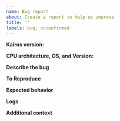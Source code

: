 ```yaml
---
name: Bug report
about: Create a report to help us improve
title: ''
labels: bug, unconfirmed
---
```


<!-- Thanks for helping us to improve kairos! We welcome all bug reports. Please fill out each area of the template so we can better help you. Comments like this will be hidden when you post but you can delete them if you wish. -->

**Kairos version:**
<!-- Provide the output from "cat /etc/os-release" -->

**CPU architecture, OS, and Version:**
<!-- Provide the output from "uname -a"  -->

**Describe the bug**
<!-- A clear and concise description of what the bug is. -->

**To Reproduce**
<!-- Steps to reproduce the behavior, including the kairos command used, if any -->

**Expected behavior**
<!-- A clear and concise description of what you expected to happen. -->

**Logs**
<!-- If applicable, add logs to help explain your problem. -->

**Additional context**
<!-- Add any other context about the problem here. -->
